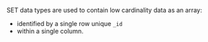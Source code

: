 SET data types are used to contain low cardinality data as an array:
* identified by a single row unique `_id`
* within a single column.
